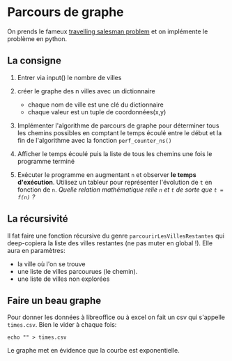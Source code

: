 # Parcours de graphe

On prends le fameux [travelling salesman problem](https://en.wikipedia.org/wiki/Travelling_salesman_problem) et on implémente le problème en python.

## La consigne

1. Entrer via input() le nombre de villes
2. créer le graphe des n villes avec un dictionnaire

   - chaque nom de ville est une clé du dictionnaire
   - chaque valeur est un tuple de coordonnées(x,y)

3. Implémenter l'algorithme de parcours de graphe pour déterminer tous les chemins possibles en comptant le temps écoulé entre le début et la fin de l'algorithme avec la fonction `perf_counter_ns()`
4. Afficher le temps écoulé puis la liste de tous les chemins une fois le programme terminé
5. Exécuter le programme en augmentant `n` et observer **le temps d'exécution**. Utilisez un tableur pour représenter l'évolution de `t` en fonction de `n`. _Quelle relation mathématique relie `n` et `t` de sorte que `t = f(n)` ?_


## La récursivité 

Il fat faire une fonction récursive  du genre `parcourirLesVillesRestantes` qui deep-copiera la liste des villes restantes (ne pas muter en global !). Elle aura en paramètres:

- la ville où l'on se trouve
- une liste de villes parcourues (le chemin).
- une liste de villes non explorées

## Faire un beau graphe

Pour donner les données à libreoffice ou à excel on fait un csv qui s'appelle `times.csv`.
Bien le vider à chaque fois:

    echo "" > times.csv

Le graphe met en évidence que la courbe est exponentielle.